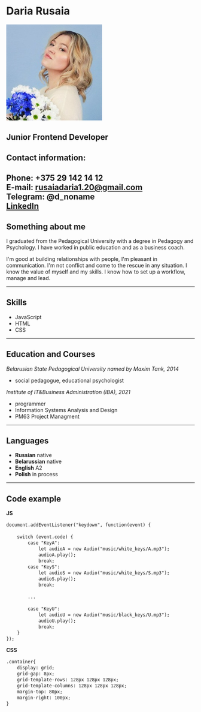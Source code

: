 # __Daria Rusaia__
![cv photo](cv-photo-1.jpg)
## **Junior Frontend Developer**
## Contact information:
__Phone:__ +375 29 142 14 12  
__E-mail:__ rusaiadaria1.20@gmail.com  
__Telegram:__ @d_noname  
[LinkedIn](https://www.linkedin.com/in/daria-rusaia/)
---
## Something about me
I graduated from the Pedagogical University with a degree in Pedagogy and Psychology. I have worked in public education and as a business coach.

I'm good at building relationships with people, I'm pleasant in communication. I'm not conflict and come to the rescue in any situation. I know the value of myself and my skills. I know how to set up a workflow, manage and lead.

---
## Skills 
* JavaScript  
* HTML  
* CSS
---
## Education and Courses

*Belarusian State Pedagogical University named by Maxim Tank, 2014*
* social pedagogue, educational psychologist

*Institute of IT&Business Administration (IBA), 2021*
* programmer
* Information Systems Analysis and Design
* PM63 Project Managment
---
## Languages
* __Russian__ native  
* __Belarussian__ native
* __English__ A2
* __Polish__ in process
---
## Code example

**JS**
```
document.addEventListener("keydown", function(event) {

    switch (event.code) {
        case "KeyA":
            let audioA = new Audio("music/white_keys/A.mp3");
            audioA.play();
            break;
        case "KeyS":
            let audioS = new Audio("music/white_keys/S.mp3");
            audioS.play();
            break;

        ... 

        case "KeyU":
            let audioU = new Audio("music/black_keys/U.mp3");
            audioU.play();
            break;
    }
});
```
**CSS**
```
.container{
    display: grid;
    grid-gap: 8px;
    grid-template-rows: 128px 128px 128px;
    grid-template-columns: 128px 128px 128px;
    margin-top: 80px;
    margin-right: 100px;
}
```